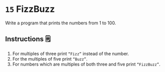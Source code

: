 # `15` FizzBuzz
Write a program that prints the numbers from 1 to 100.

## Instructions 🗒
1. For multiples of three print `“Fizz”` instead of the number.
2. For the multiples of five print `“Buzz”`. 
3. For numbers which are multiples of both three and five print `“FizzBuzz”`.